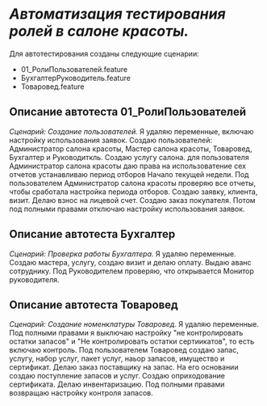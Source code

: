 # ___Автоматизация тестирования ролей в салоне красоты.___
Для автотестирования созданы следующие сценарии:
- 01_РолиПользователей.feature
- БухгалтерРуководитель.feature
- Товаровед.feature
## __Описание автотеста 01_РолиПользователей__
_Сценарий: Создание пользователей._ Я удаляю переменные, включаю настройку использования заявок. Создаю пользователей: Администратор салона красоты, Мастер салона красоты, Товаровед, Бухгалтер и Руководиткль. Создаю услугу салона. для пользователя Администратор салона красоты даю права на использоватение сех отчетов  устанавливаю период отборов Начало текущей недели.
Под пользователем Администратор салона красоты проверяю все отчеты, чтобы сработала настройка периода отборов. Создаю заявку, клиента, визит. Делаю взнос на лицевой счет. Создаю заказ покупателя. 
Потом под полными правами отключаю настройку использования заявок.
## __Описание автотеста Бухгалтер__
_Сценарий: Проверка работы Бухгалтера._ Я удаляю переменные. Создаю мастера, услугу, создаю визит и делаю оплату. Выдаю аванс сотруднику.
Под Руководителем проверяю, что открывается Монитор руководителя.
## __Описание автотеста Товаровед__
_Сценарий: Создание номенклатуры Товаровед._ Я удаляю переменные. Под полными правами я выключаю настройку "не контролировать остатки запасов" и "Не контролировать остатки сертиикатов", то есть включаю контроль.
Под пользователем Товаровед создаю запас, услугу, набор услуг, пакет услуг, наьор запасов, имущество и сертификат. Делаю заказ поставщику на запас. На его основании создаю поступление запасов и услуг. Создаю оприходование сертификата. Делаю инвентаризацию.
Под полными правами возвращаю настройку контроля запасов.
